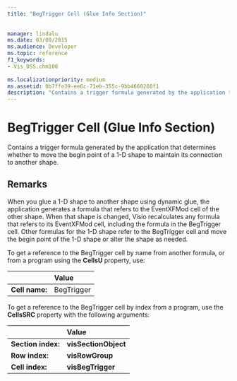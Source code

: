 ```yaml
---
title: "BegTrigger Cell (Glue Info Section)"
 
 
manager: lindalu
ms.date: 03/09/2015
ms.audience: Developer
ms.topic: reference
f1_keywords:
- Vis_DSS.chm100
 
ms.localizationpriority: medium
ms.assetid: 0b7ffe39-ee6c-71eb-355c-9bb4660260f1
description: "Contains a trigger formula generated by the application that determines whether to move the begin point of a 1-D shape to maintain its connection to another shape."
---
```


# BegTrigger Cell (Glue Info Section)

Contains a trigger formula generated by the application that determines whether to move the begin point of a 1-D shape to maintain its connection to another shape.
  
## Remarks

When you glue a 1-D shape to another shape using dynamic glue, the application generates a formula that refers to the EventXFMod cell of the other shape. When that shape is changed, Visio recalculates any formula that refers to its EventXFMod cell, including the formula in the BegTrigger cell. Other formulas for the 1-D shape refer to the BegTrigger cell and move the begin point of the 1-D shape or alter the shape as needed.
  
To get a reference to the BegTrigger cell by name from another formula, or from a program using the **CellsU** property, use: 
  
||Value |
|:-----|:-----|
| **Cell name:**  <br/> | BegTrigger  <br/> |
   
To get a reference to the BegTrigger cell by index from a program, use the **CellsSRC** property with the following arguments: 
  
||Value |
|:-----|:-----|
| **Section index:**  <br/> |**visSectionObject** <br/> |
| **Row index:**  <br/> |**visRowGroup** <br/> |
| **Cell index:**  <br/> |**visBegTrigger** <br/> |
   

